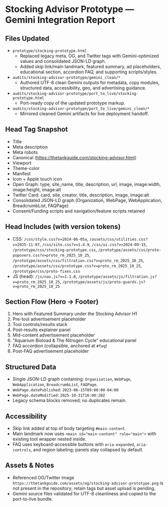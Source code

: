 # Stocking Advisor Prototype — Gemini Integration Report

## Files Updated
- `prototype/stocking-prototype.html`
  - Replaced legacy meta, OG, and Twitter tags with Gemini-optimized values and consolidated JSON-LD graph.
  - Added skip link/main landmark, featured summary, ad placeholders, educational section, accordion FAQ, and supporting scripts/styles.
- `audits/stocking-advisor-prototype/gemini_clean/*`
  - Authored UTF-8 clean Gemini outputs for metadata, copy modules, structured data, accessibility, geo, and advertising guidance.
- `audits/stocking-advisor-prototype/port_to_live/stocking-prototype.html`
  - Port-ready copy of the updated prototype markup.
- `audits/stocking-advisor-prototype/port_to_live/gemini_clean/*`
  - Mirrored cleaned Gemini artifacts for live deployment handoff.

## Head Tag Snapshot
- Title
- Meta description
- Meta robots
- Canonical (https://thetankguide.com/stocking-advisor.html)
- Viewport
- Theme-color
- Manifest
- Icon + Apple touch icon
- Open Graph: type, site_name, title, description, url, image, image:width, image:height, image:alt
- Twitter Card: card, site, creator, title, description, image, image:alt
- Consolidated JSON-LD graph (Organization, WebPage, WebApplication, BreadcrumbList, FAQPage)
- Consent/Funding scripts and navigation/feature scripts retained

## Head Includes (with version tokens)
- CSS: `/css/style.css?v=2024-06-05a`, `/assets/css/utilities.css?v=2025-11-07`, `/css/site.css?v=1.4.9`, `/css/ui.css?v=2024-09-15`, `/prototype/css/stocking-prototype.css`, `/prototype/assets/css/proto-popovers.css?v=proto_rm_2025_10_25`, `/prototype/assets/css/filtration.css?v=proto_rm_2025_10_25`, `/prototype/assets/css/prototype.css?v=proto_rm_2025_10_25`, `/prototype/css/proto-fixes.css`
- JS (head): `/js/nav.js?v=1.1.0`, `/prototype/assets/js/filtration.js?v=proto_rm_2025_10_25`, `/prototype/assets/js/proto-guards.js?v=proto_rm_2025_10_25`

## Section Flow (Hero → Footer)
1. Hero with Featured Summary under the Stocking Advisor H1
2. Pre-tool advertisement placeholder
3. Tool controls/results stack
4. Post-results explainer panel
5. Mid-content advertisement placeholder
6. "Aquarium Bioload & The Nitrogen Cycle" educational panel
7. FAQ accordion (collapsible, anchored at `#faq`)
8. Post-FAQ advertisement placeholder

## Structured Data
- Single JSON-LD graph containing: `Organization`, `WebPage`, `WebApplication`, `BreadcrumbList`, `FAQPage`.
- `WebPage.datePublished`: `2023-06-15T09:00:00-04:00`
- `WebPage.dateModified`: `2025-10-31T16:08:20Z`
- Legacy schema blocks removed; no duplicates remain.

## Accessibility
- Skip link added at top of body targeting `#main-content`.
- Main landmark now uses `<main id="main-content" role="main">` with existing tool wrapper nested inside.
- FAQ uses keyboard-accessible buttons with `aria-expanded`, `aria-controls`, and region labeling; panels stay collapsed by default.

## Assets & Notes
- Referenced OG/Twitter image `https://thetankguide.com/assets/og/stocking-advisor-prototype.png` is not present in the repository; retain tags but asset upload is pending.
- Gemini source files validated for UTF-8 cleanliness and copied to the port-to-live bundle.
